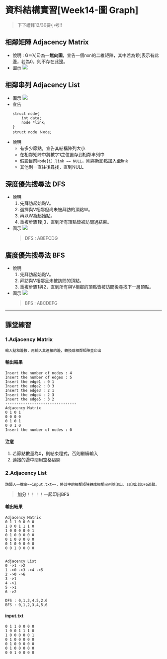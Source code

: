 # 資料結構實習[Week14-圖 Graph]

> 下下禮拜12/30要小考!!

## 相鄰矩陣 Adjacency Matrix

- 說明 : G=(V,E)為一**無向圖**，宣告一個nxn的二維矩陣，其中若為1則表示有此邊，若為0，則不存在此邊。
- 圖示 ![](https://i.imgur.com/RnHJklF.png)

## 相鄰串列 Adjacency List

- 圖示 ![](https://i.imgur.com/WUxDss2.png)
- 宣告
    ```
    struct node{
        int data;
        node *link;
    }
    struct node Ｎode;
    ```
- 說明
    - 有多少節點，宣告其結構陣列大小
    - 在相鄰矩陣中將數字1之位置存到相鄰串列中
    - 假設目前```Node[i].link == NULL```，則將新節點加入至link
    - 其他則一直往後尋找，直到NULL

## 深度優先搜尋法 DFS

- 說明
    1. 先拜訪起始點V。
    2. 選擇與V相鄰但尚未被拜訪的頂點W。
    3. 再以W為起始點。
    4. 重複步驟1到3，直到所有頂點皆被訪問過結束。
- 圖示 ![](https://i.imgur.com/EKx4lGV.png)
    > DFS : ABEFCDG

## 廣度優先搜尋法 BFS

- 說明
    1. 先拜訪起始點V。
    2. 拜訪與V相鄰且未被訪問的頂點。
    3. 重複步驟1與2，直到所有與V相鄰的頂點皆被訪問後尋找下一層頂點。
- 圖示 ![](https://i.imgur.com/wpLm03H.png)
    > BFS : ABCDEFG

---

## 課堂練習

### 1.Adjacency Matrix

```
輸入點和邊數，再輸入其連接的邊，轉換成相鄰矩陣並印出
```

#### 輸出結果

```
Insert the number of nodes : 4
Insert the number of edges : 5
Insert the edge1 : 0 1
Insert the edge2 : 0 3
Insert the edge3 : 2 1
Insert the edge4 : 2 3
Insert the edge5 : 3 2
--------------------------------
Adjacency Matrix
0 1 0 1
0 0 0 0 
0 1 0 1
0 0 1 0
Insert the number of nodes : 0
```

#### 注意

1. 若節點數量為0，則結束程式，否則繼續輸入
2. 連接的邊中間用空格隔開

### 2.Adjacency List

```
請讀入一檔案==input.txt==，將其中的相鄰矩陣轉成相鄰串列並印出，且印出其DFS追蹤。
```

> **加分**！！！！**一起印出BFS**

#### 輸出結果

```
Adjacency Matrix
0 1 1 0 0 0 0
1 0 0 1 1 1 0
1 0 0 0 0 0 1
0 1 0 0 0 0 0
0 1 0 0 0 0 0
0 1 0 0 0 0 0
0 0 1 0 0 0 0


Adjacency List
0 ->1 ->2
1 ->0 ->3 ->4 ->5
2 ->0 ->6
3 ->1
4 ->1
5 ->1
6 ->2

DFS : 0,1,3,4,5,2,6
BFS : 0,1,2,3,4,5,6
```

#### input.txt

```
0 1 1 0 0 0 0
1 0 0 1 1 1 0
1 0 0 0 0 0 1
0 1 0 0 0 0 0
0 1 0 0 0 0 0
0 1 0 0 0 0 0
0 0 1 0 0 0 0
```
